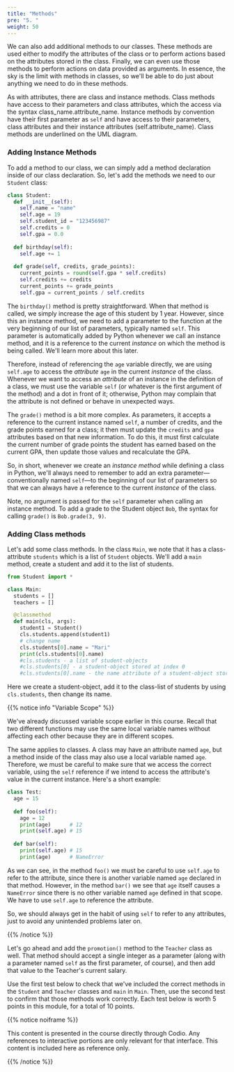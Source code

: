 ```yaml
---
title: "Methods"
pre: "5. "
weight: 50
---
```


<!-- {{% youtube Cd5sEy9Svsc %}} -->

<!--[Video Materials]({{<relref "./video">}}) -->

<!-- TODO Update Video -->

We can also add additional methods to our classes. These methods are used either to modify the attributes of the class or to perform actions based on the attributes stored in the class. Finally, we can even use those methods to perform actions on data provided as arguments. In essence, the sky is the limit with methods in classes, so we'll be able to do just about anything we need to do in these methods.

As with attributes, there are class and instance methods. Class methods have access to their parameters and class attributes, which the access via the syntax class_name.attribute_name.   Instance methods by convention have their first parameter as `self` and have access to their parameters, class attributes and their instance attributes (self.attribute_name).  Class methods are underlined on the UML diagram.

### Adding Instance Methods

To add a method to our class, we can simply add a method declaration inside of our class declaration. So, let's add the methods we need to our `Student` class:

```python
class Student:
  def __init__(self):
    self.name = "name"
    self.age = 19
    self.student_id = "123456987"
    self.credits = 0
    self.gpa = 0.0
    
  def birthday(self):
    self.age += 1
   
  def grade(self, credits, grade_points):
    current_points = round(self.gpa * self.credits)
    self.credits += credits
    current_points += grade_points
    self.gpa = current_points / self.credits

```

The `birthday()` method is pretty straightforward. When that method is called, we simply increase the age of this student by 1 year. However, since this an instance method, we need to add a parameter to the function at the very beginning of our list of parameters, typically named `self`. This parameter is automatically added by Python whenever we call an instance method, and it is a reference to the current _instance_ on which the method is being called. We'll learn more about this later. 

Therefore, instead of referencing the `age` variable directly, we are using `self.age` to access the _attribute_ `age` in the current _instance_ of the class. Whenever we want to access an _attribute_ of an instance in the definition of a class, we must use the variable `self` (or whatever is the first argument of the method) and a dot in front of it; otherwise, Python may complain that the attribute is not defined or behave in unexpected ways.

The `grade()` method is a bit more complex. As parameters, it accepts a reference to the current instance named `self`, a number of credits, and the grade points earned for a class; it then must update the `credits` and `gpa` attributes based on that new information. To do this, it must first calculate the current number of grade points the student has earned based on the current GPA, then update those values and recalculate the GPA. 

So, in short, whenever we create an _instance method_ while defining a class in Python, we'll always need to remember to add an extra parameter—conventionally named `self`—to the beginning of our list of parameters so that we can always have a reference to the current _instance_ of the class.

Note, no argument is passed for the `self` parameter when calling an instance method.  To add a grade to the Student object `Bob`, the syntax for calling `grade()` is `Bob.grade(3, 9)`.

### Adding Class methods

Let's add some class methods. In the class `Main`,  we note that it has a class-attribute `students` which is a list of `Student` objects.  We'll add a `main` method, create a student and add it to the list of students.

```python
from Student import *

class Main:
  students = []
  teachers = []

  @classmethod
  def main(cls, args):
    student1 = Student()
    cls.students.append(student1)
    # change name
    cls.students[0].name = "Mari"
    print(cls.students[0].name)
    #cls.students - a list of student-objects
    #cls.students[0] - a student-object stored at index 0
    #cls.students[0].name - the name attribute of a student-object stored at index 0
```

Here we create a student-object, add it to the class-list of students by using `cls.students`, then change its name.

{{% notice info "Variable Scope" %}}

We've already discussed variable scope earlier in this course. Recall that two different functions may use the same local variable names without affecting each other because they are in different scopes. 

The same applies to classes. A class may have an attribute named `age`, but a method inside of the class may also use a local variable named `age`. Therefore, we must be careful to make sure that we access the correct variable,  using the `self` reference if we intend to access the attribute's value in the current instance. Here's a short example:

```python
class Test:
  age = 15
  
  def foo(self):
    age = 12
    print(age)      # 12
    print(self.age) # 15
    
  def bar(self):
    print(self.age) # 15
    print(age)      # NameError
```

As we can see, in the method `foo()` we must be careful to use `self.age` to refer to the attribute, since there is another variable named `age` declared in that method. However, in the method `bar()` we see that `age` itself causes a `NameError` since there is no other variable named `age` defined in that scope. We have to use `self.age` to reference the attribute. 

So, we should always get in the habit of using `self` to refer to any attributes, just to avoid any unintended problems later on.

{{% /notice %}}

Let's go ahead and add the `promotion()` method to the `Teacher` class as well. That method should accept a single integer as a parameter (along with a parameter named `self` as the first parameter, of course), and then add that value to the Teacher's current salary. 

Use the first test below to check that we've included the correct methods in the `Student` and `Teacher` classes and `main` in `Main`. Then, use the second test to confirm that those methods work correctly. Each test below is worth 5 points in this module, for a total of 10 points. 

{{% notice noiframe %}}

This content is presented in the course directly through Codio. Any references to interactive portions are only relevant for that interface. This content is included here as reference only. 

{{% /notice %}}